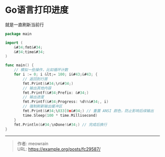# Go语言打印进度


就是一直刷新当前行
```go
package main

import (
	&#34;fmt&#34;
	&#34;time&#34;
)

func main() {
	// 模拟一些操作，比如循环计数
	for i := 0; i &lt;= 100; i&#43;&#43; {
		// 返回到行首
		fmt.Print(&#34;\r&#34;)
		// 输出其他内容
		fmt.Printf(&#34;Prefix: &#34;)
		// 输出进度
		fmt.Printf(&#34;Progress: %d%%&#34;, i)
		// 强制刷新输出缓冲区
		fmt.Print(&#34;\033[0m&#34;) // 重置 ANSI 颜色，防止影响后续输出
		time.Sleep(100 * time.Millisecond)
	}
	fmt.Println(&#34;\nDone!&#34;) // 完成后换行
}

```


---

> 作者: meowrain  
> URL: https://example.org/posts/fc29587/  


